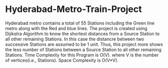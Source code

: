 # Hyderabad-Metro-Train-Project
Hyderabad metro contains a total of 55 Stations including the Green line metro along with the Red and blue lines.
The project is created using Dijikstra Algorithm to know the shortest distances from a Source Station to all other remaining Stations.
In this case the distancre between two successive Stations are assumed to be 1 unit.
Thus, this project more shows the less number of Stations between a Source Station to all other remaining Stations.
Time Complexity for this Program is O(V).
where V is the number of vertices(i.e., Stations).
Space Complexity is O(V*V).
